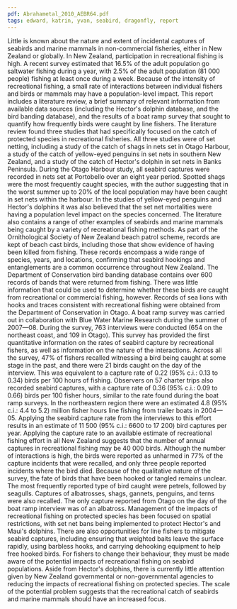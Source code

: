 ```yaml
---
pdf: Abrahametal_2010_AEBR64.pdf
tags: edward, katrin, yvan, seabird, dragonfly, report
---
```

Little is known about the nature and extent of incidental captures of seabirds and marine mammals in non-commercial fisheries, either in New Zealand or globally. In New Zealand, participation in recreational fishing is high. A recent survey estimated that 16.5% of the adult population go saltwater fishing during a year, with 2.5% of the adult population (81 000 people) fishing at least once during a week. Because of the intensity of recreational fishing, a small rate of interactions between individual fishers and birds or mammals may have a population-level impact. This report includes a literature review, a brief summary of relevant information from available data sources (including the Hector's dolphin database, and the bird banding database), and the results of a boat ramp survey that sought to quantify how frequently birds were caught by line fishers. The literature review found three studies that had specifically focused on the catch of protected species in recreational fisheries. All three studies were of set netting, including a study of the catch of shags in nets set in Otago Harbour, a study of the catch of yellow-eyed penguins in set nets in southern New Zealand, and a study of the catch of Hector's dolphin in set nets in Banks Peninsula. During the Otago Harbour study, all seabird captures were recorded in nets set at Portobello over an eight year period. Spotted shags were the most frequently caught species, with the author suggesting that in the worst summer up to 20\% of the local population may have been caught in set nets within the harbour. In the studies of yellow-eyed penguins and Hector's dolphins it was also believed that the set net mortalities were having a population level impact on the species concerned. The literature also contains a range of other examples of seabirds and marine mammals being caught by a variety of recreational fishing methods. As part of the Ornithological Society of New Zealand beach patrol scheme, records are kept of beach cast birds, including those that show evidence of having been killed from fishing. These records encompass a wide range of species, years, and locations, confirming that seabird hookings and entanglements are a common occurrence throughout New Zealand. The Department of Conservation bird banding database contains over 600 records of bands that were returned from fishing. There was little information that could be used to determine whether these birds are caught from recreational or commercial fishing, however. Records of sea lions with hooks and traces consistent with recreational fishing were obtained from the Department of Conservation in Otago. A boat ramp survey was carried out in collaboration with Blue Water Marine Research during the summer of 2007—08. During the survey, 763 interviews were conducted (654 on the northeast coast, and 109 in Otago). This survey has provided the first quantitative information on the rates of seabird capture by recreational fishers, as well as information on the nature of the interactions. Across all the survey, 47% of fishers recalled witnessing a bird being caught at some stage in the past, and there were 21 birds caught on the day of the interview. This was equivalent to a capture rate of 0.22 (95% c.i.: 0.13 to 0.34) birds per 100 hours of fishing. Observers on 57 charter trips also recorded seabird captures, with a capture rate of 0.36 (95% c.i.: 0.09 to 0.66) birds per 100 fisher hours, similar to the rate found during the boat ramp surveys. In the northeastern region there were an estimated 4.8 (95% c.i.: 4.4 to 5.2) million fisher hours line fishing from trailer boats in 2004—05. Applying the seabird capture rate from the interviews to this effort results in an estimate of 11 500 (95% c.i.: 6600 to 17 200) bird captures per year. Applying the capture rate to an available estimate of recreational fishing effort in all New Zealand suggests that the number of annual captures in recreational fishing may be 40 000 birds. Although the number of interactions is high, the birds were reported as unharmed in 77% of the capture incidents that were recalled, and only three people reported incidents where the bird died. Because of the qualitative nature of the survey, the fate of birds that have been hooked or tangled remains unclear. The most frequently reported type of bird caught were petrels, followed by seagulls. Captures of albatrosses, shags, gannets, penguins, and terns were also recalled. The only capture reported from Otago on the day of the boat ramp interview was of an albatross. Management of the impacts of recreational fishing on protected species has been focused on spatial restrictions, with set net bans being implemented to protect Hector's and Maui's dolphins. There are also opportunities for line fishers to mitigate seabird captures, including ensuring that weighted baits leave the surface rapidly, using barbless hooks, and carrying dehooking equipment to help free hooked birds. For fishers to change their behaviour, they must be made aware of the potential impacts of recreational fishing on seabird populations. Aside from Hector's dolphins, there is currently little attention given by New Zealand governmental or non-governmental agencies to reducing the impacts of recreational fishing on protected species. The scale of the potential problem suggests that the recreational catch of seabirds and marine mammals should have an increased focus.
